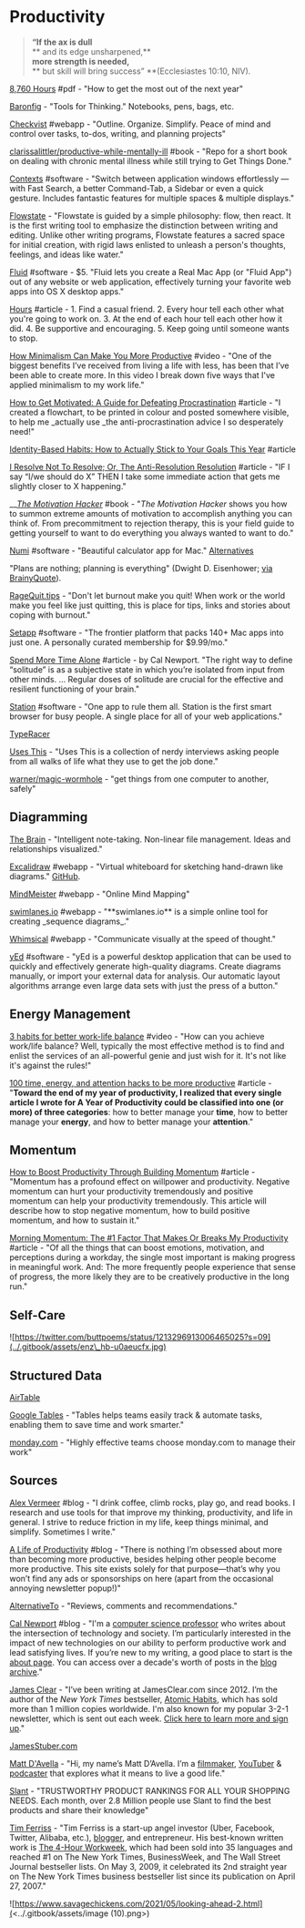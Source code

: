 # Productivity

> **“If the ax is dull**\
> **    and its edge unsharpened,**\
> **more strength is needed,**\
> **    but skill will bring success” **(Ecclesiastes 10:10, NIV).

[8,760 Hours](https://drive.google.com/file/d/0B2PaeRjVqAN7MngxTXFPQkpLVjg/view) #pdf - "How to get the most out of the next year"

[Baronfig](https://www.baronfig.com) - "Tools for Thinking." Notebooks, pens, bags, etc.

[Checkvist](https://checkvist.com) #webapp - "Outline. Organize. Simplify.
&#x20;Peace of mind and control over tasks, to-dos, writing, and planning projects"

[clarissalittler/productive-while-mentally-ill](https://github.com/clarissalittler/productive-while-mentally-ill) #book - "Repo for a short book on dealing with chronic mental illness while still trying to Get Things Done."

[Contexts](https://contexts.co) #software - "Switch between application windows effortlessly — with Fast Search, a better Command-Tab, a Sidebar or even a quick gesture. Includes fantastic features for multiple spaces & multiple displays."

[Flowstate](http://hailoverman.com/flowstate) - "Flowstate is guided by a simple philosophy: flow, then react. It is the first writing tool to emphasize the distinction between writing and editing. Unlike other writing programs, Flowstate features a sacred space for initial creation, with rigid laws enlisted to unleash a person's thoughts, feelings, and ideas like water."

[Fluid](https://fluidapp.com) #software - $5. "Fluid lets you create a Real Mac App (or "Fluid App") out of any website or web application, effectively turning your favorite web apps into OS X desktop apps."

[Hours](https://cutebouncingbunnies.wordpress.com/2020/03/30/hours/) #article - 1. Find a casual friend. 2. Every hour tell each other what you're going to work on. 3. At the end of each hour tell each other how it did. 4. Be supportive and encouraging. 5. Keep going until someone wants to stop.

[How Minimalism Can Make You More Productive](https://www.youtube.com/watch?v=CttGNGjwp6A\&feature=youtu.be) #video - "One of the biggest benefits I’ve received from living a life with less, has been that I’ve been able to create more. In this video I break down five ways that I've applied minimalism to my work life."

[How to Get Motivated: A Guide for Defeating Procrastination](https://alexvermeer.com/getmotivated/) #article - "I created a flowchart, to be printed in colour and posted somewhere visible, to help me _actually use _the anti-procrastination advice I so desperately need!"

[Identity-Based Habits: How to Actually Stick to Your Goals This Year](https://jamesclear.com/identity-based-habits) #article

[I Resolve Not To Resolve; Or, The Anti-Resolution Resolution](https://blog.beeminder.com/should/) #article - "IF I say “I/we should do X” THEN I take some immediate action that gets me slightly closer to X happening."

__[_The Motivation Hacker_](http://www.nickwinter.net/the-motivation-hacker) #book - "_The Motivation Hacker_ shows you how to summon extreme amounts of motivation to accomplish anything you can think of. From precommitment to rejection therapy, this is your field guide to getting yourself to want to do everything you always wanted to want to do."

[Numi](https://numi.io) #software - "Beautiful calculator app for Mac." [Alternatives](https://alternativeto.net/software/numi/)

"Plans are nothing; planning is everything" (Dwight D. Eisenhower; [via BrainyQuote](https://www.brainyquote.com/quotes/dwight\_d\_eisenhower\_149111)).

[RageQuit.tips](https://ragequit.tips) - "Don't let burnout make you quit! When work or the world make you feel like just quitting, this is place for tips, links and stories about coping with burnout."

[Setapp](https://setapp.com) #software - "The frontier platform that packs 140+ Mac apps into just one. A personally curated membership for $9.99/mo."

[Spend More Time Alone](http://www.calnewport.com/blog/2017/09/24/spend-more-time-alone/) #article - by Cal Newport. "The right way to define “solitude” is as a subjective state in which you’re isolated from input from other minds. ... Regular doses of solitude are crucial for the effective and resilient functioning of your brain."

[Station](https://getstation.com) #software - "One app to rule them all. Station is the first smart browser for busy people. A single place for all of your web applications."

[TypeRacer](https://play.typeracer.com)

[Uses This](https://usesthis.com) - "Uses This is a collection of nerdy interviews asking people from all walks of life what they use to get the job done."

[warner/magic-wormhole](https://github.com/warner/magic-wormhole) - "get things from one computer to another, safely"

## Diagramming

[The Brain](https://www.thebrain.com) - "Intelligent note-taking.
&#x20;Non-linear file management.
&#x20;Ideas and relationships visualized."

[Excalidraw](https://excalidraw.com) #webapp - "Virtual whiteboard for sketching hand-drawn like diagrams." [GitHub](https://github.com/excalidraw/excalidraw).

[MindMeister](https://www.mindmeister.com) #webapp - "Online Mind Mapping"

[swimlanes.io](https://swimlanes.io) #webapp - "\*\*swimlanes.io\*\* is a simple online tool for creating \_sequence diagrams\_."

[Whimsical](https://whimsical.com) #webapp - "Communicate visually at the speed of thought."

[yEd](https://www.yworks.com/products/yed) #software - "yEd is a powerful desktop application that can be used to quickly and effectively generate high-quality diagrams. Create diagrams manually, or import your external data for analysis. Our automatic layout algorithms arrange even large data sets with just the press of a button."

## Energy Management

[3 habits for better work-life balance](https://www.youtube.com/watch?v=ctdUGVmEvfo\&feature=youtu.be) #video - "How can you achieve work/life balance? Well, typically the most effective method is to find and enlist the services of an all-powerful genie and just wish for it. It's not like it's against the rules!"

[100 time, energy, and attention hacks to be more productive](https://alifeofproductivity.com/100-time-energy-attention-hacks-will-make-productive/) #article - "**Toward the end of my year of productivity, I realized that every single article I wrote for A Year of Productivity could be classified into one (or more) of three categories**: how to better manage your **time**, how to better manage your **energy**, and how to better manage your **attention**."

## Momentum

[How to Boost Productivity Through Building Momentum](https://www.lifehack.org/articles/productivity/how-boost-productivity-through-building-momentum.html) #article - "Momentum has a profound effect on willpower and productivity. Negative momentum can hurt your productivity tremendously and positive momentum can help your productivity tremendously. This article will describe how to stop negative momentum, how to build positive momentum, and how to sustain it."

[Morning Momentum: The #1 Factor That Makes Or Breaks My Productivity](https://fityourself.club/morning-momentum-the-1-factor-that-makes-or-breaks-my-productivity-7bf160535eb8) #article - "Of all the things that can boost emotions, motivation, and perceptions during a workday, the single most important is making progress in meaningful work. And: The more frequently people experience that sense of progress, the more likely they are to be creatively productive in the long run."

## Self-Care

![https://twitter.com/buttpoems/status/1213296913006465025?s=09](../.gitbook/assets/enz\_hb-u0aeucfx.jpg)

## Structured Data

[AirTable](https://airtable.com)

[Google Tables](https://tables.area120.google.com/u/0/about#/) - "Tables helps teams easily track & automate tasks, enabling them to save time and work smarter."

[monday.com](https://monday.com) - "Highly effective teams choose monday.com to manage their work"

## Sources

[Alex Vermeer](https://alexvermeer.com/blog/) #blog - "I drink coffee, climb rocks, play go, and read books. I research and use tools for that improve my thinking, productivity, and life in general. I strive to reduce friction in my life, keep things minimal, and simplify. Sometimes I write."

[A Life of Productivity](https://alifeofproductivity.com) #blog - "There is nothing I’m obsessed about more than becoming more productive, besides helping other people become more productive. This site exists solely for that purpose—that’s why you won’t find any ads or sponsorships on here (apart from the occasional annoying newsletter popup!)"

[AlternativeTo](https://alternativeto.net) - "Reviews, comments and recommendations."

[Cal Newport](http://www.calnewport.com/blog/) #blog - "I'm a [computer science professor](http://people.cs.georgetown.edu/\~cnewport/) who writes about the intersection of technology and society. I’m particularly interested in the impact of new technologies on our ability to perform productive work and lead satisfying lives. If you’re new to my writing, a good place to start is the [about page](http://calnewport.com/about/). You can access over a decade's worth of posts in the [blog archive](http://calnewport.com/blog/archive/)."

[James Clear](https://jamesclear.com) - "I’ve been writing at JamesClear.com since 2012. I’m the author of the _New York Times_ bestseller, [Atomic Habits](https://atomichabits.com), which has sold more than 1 million copies worldwide. I'm also known for my popular 3-2-1 newsletter, which is sent out each week. [Click here to learn more and sign up](https://jamesclear.com/3-2-1)."

[JamesStuber.com](https://jamesstuber.com)

[Matt D'Avella](https://mattdavella.com) - "Hi, my name’s Matt D’Avella. I’m a [filmmaker](http://minimalismfilm.com), [YouTuber](http://youtube.com/mattdavella) & [podcaster](http://groundupshow.com) that explores what it means to live a good life."

[Slant](https://www.slant.co) - "TRUSTWORTHY PRODUCT RANKINGS FOR ALL YOUR SHOPPING NEEDS. Each month, over 2.8 Million people use Slant to find the best products and share their knowledge"

[Tim Ferriss](http://www.timferriss.com) - "Tim Ferriss is a start-up angel investor (Uber, Facebook, Twitter, Alibaba, etc.), [blogger](http://www.fourhourworkweek.com/blog), and entrepreneur. His best-known written work is [The 4-Hour Workweek](http://www.amazon.com/4-Hour-Workweek-Escape-Live-Anywhere/dp/0307353133/ref=pd\_bbs\_1?ie=UTF8\&s=books\&qid=1203371924\&sr=8-1), which had been sold into 35 languages and reached #1 on The New York Times, BusinessWeek, and The Wall Street Journal bestseller lists.  On May 3, 2009, it celebrated its 2nd straight year on The New York Times business bestseller list since its publication on April 27, 2007."

![https://www.savagechickens.com/2021/05/looking-ahead-2.html](<../.gitbook/assets/image (10).png>)
